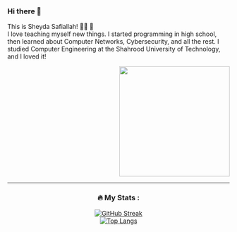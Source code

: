 ### Hi there 👋
This is Sheyda Safiallah! :woman_technologist: :sunflower:  \
I love teaching myself new things. I started programming in high school, then learned about Computer Networks, Cybersecurity, and all the rest. I studied Computer Engineering at the Shahrood University of Technology, and I loved it!

<div id="header" align="right">
  <img src="https://media.giphy.com/media/PrhFiPMUxgPZZtpnk6/giphy.gif" width="250"/>
</div>

---
<div align="center">
  
  ### :fire: My Stats :
[![GitHub Streak](http://github-readme-streak-stats.herokuapp.com?user=SheydaSafiallah&theme=dark&background=000000)](https://git.io/streak-stats)\
[![Top Langs](https://github-readme-stats.vercel.app/api/top-langs/?username=SheydaSafiallah&layout=compact&theme=vision-friendly-dark)](https://github.com/anuraghazra/github-readme-stats)

</div>
